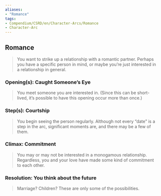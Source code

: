 ```yaml
---
aliases: 
- "Romance"
tags: 
- Compendium/CSRD/en/Character-Arcs/Romance
- Character-Arc
---
```

## Romance
>You want to strike up a relationship with a romantic partner. Perhaps you have a specific person in mind, or maybe you’re just interested in a relationship in general.
### Opening(s): Caught Someone’s Eye
>You meet someone you are interested in. (Since this can be short-lived, it’s possible to have this opening occur more than once.)
### Step(s): Courtship
>You begin seeing the person regularly. Although not every “date” is a step in the arc, significant moments are, and there may be a few of them.
### Climax: Commitment
>You may or may not be interested in a monogamous relationship. Regardless, you and your love have made some kind of commitment to each other. 
### Resolution: You think about the future
>Marriage? Children? These are only some of the possibilities. 